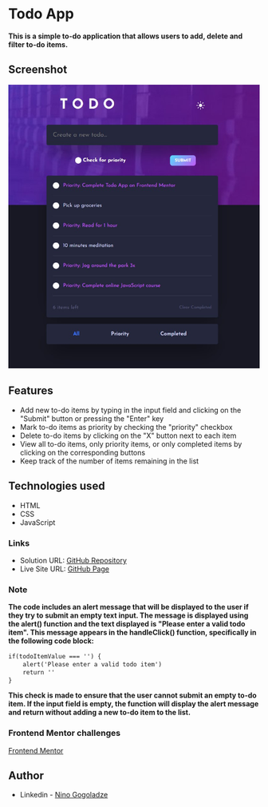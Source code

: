# Todo App

**This is a simple to-do application that allows users to add, delete and filter to-do items.**

## Screenshot

![](./screenshot.jpg)

## Features

- Add new to-do items by typing in the input field and clicking on the "Submit" button or pressing the "Enter" key
- Mark to-do items as priority by checking the "priority" checkbox
- Delete to-do items by clicking on the "X" button next to each item
- View all to-do items, only priority items, or only completed items by clicking on the corresponding buttons
- Keep track of the number of items remaining in the list

## Technologies used

- HTML
- CSS
- JavaScript

### Links

- Solution URL: [GitHub Repository](https://github.com/ninogogol/Todo-app)
- Live Site URL: [GitHub Page](https://ninogogol.github.io/Todo-app/)

### Note

**The code includes an alert message that will be displayed to the user if they try to submit an empty text input. The message is displayed using the alert() function and the text displayed is "Please enter a valid todo item". This message appears in the handleClick() function, specifically in the following code block:**
```
if(todoItemValue === '') {
    alert('Please enter a valid todo item')
    return ''
}
```
**This check is made to ensure that the user cannot submit an empty to-do item. If the input field is empty, the function will display the alert message and return without adding a new to-do item to the list.**

### Frontend Mentor challenges

[Frontend Mentor](https://www.frontendmentor.io/challenges/todo-app-Su1_KokOW)

## Author

- Linkedin - [Nino Gogoladze](https://www.linkedin.com/in/nino-gogoladze-80a075227/)